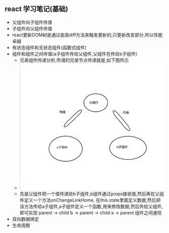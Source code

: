 ## react 学习笔记(基础)

+ 父组件向子组件传值
+ 子组件向父组件传值
+ react更新DOM树是通过底层diff方法来触发更新的,只更新改变部分,所以性能卓越
+ 有状态组件和无状态组件(函数式组件)
+ 组件和组件之间传值(a子组件传给父组件,父组件在传给b子组件)
    - 兄弟组件传递分析,所谓的兄弟节点传递就是,如下图所示
    - ![组件通信](./public/parent.png)
    - 先是父组件把一个值传递给b子组件,b组件通过props接收值,然后再在父组件定义一个方法onChangeLinkHome,
      在this.state里面定义数据,然后把该方法传给a子组件,a子组件定义一个函数,用来修改数据,然后传给父组件,
      即可实现 parent -> child b -> parent -> child a -> parent 组件之间通信
+ 双向数据绑定
+ 生命周期





















